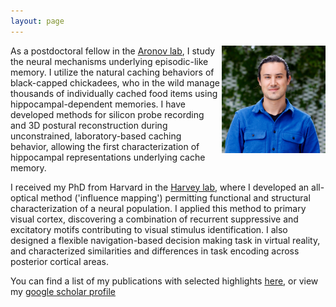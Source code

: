 ```yaml
---
layout: page
---
```

<img style="float:right;max-width:33%" src="/images/headshot_crop.jpeg">

As a postdoctoral fellow in the [Aronov lab](https://www.aronovlab.com), I study the neural mechanisms underlying episodic-like memory. 
I utilize the natural caching behaviors of black-capped chickadees, who in the wild manage thousands of individually cached food items using hippocampal-dependent memories. 
I have developed methods for silicon probe recording and 3D postural reconstruction during unconstrained, laboratory-based caching behavior, allowing the first characterization of hippocampal representations underlying cache memory.  

I received my PhD from Harvard in the [Harvey lab](https://harveylab.hms.harvard.edu), where I developed an all-optical method ('influence mapping') permitting functional and structural characterization of a neural population.
I applied this method to primary visual cortex, discovering a combination of recurrent suppressive and excitatory motifs contributing to visual stimulus identification.
I also designed a flexible navigation-based decision making task in virtual reality, and characterized similarities and differences in task encoding across posterior cortical areas.   

You can find a list of my publications with selected highlights [here](https://selmaan.github.io/pubs/), or view my [google scholar profile](https://scholar.google.com/citations?hl=en&user=keLpwxcAAAAJ&view_op=list_works&sortby=pubdate)
